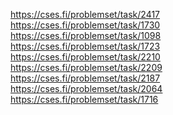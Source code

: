 https://cses.fi/problemset/task/2417 </br>
https://cses.fi/problemset/task/1730 </br>
https://cses.fi/problemset/task/1098 </br>
https://cses.fi/problemset/task/1723 </br>
https://cses.fi/problemset/task/2210 </br>
https://cses.fi/problemset/task/2209 </br>
https://cses.fi/problemset/task/2187 </br>
https://cses.fi/problemset/task/2064 </br>
https://cses.fi/problemset/task/1716 </br>
